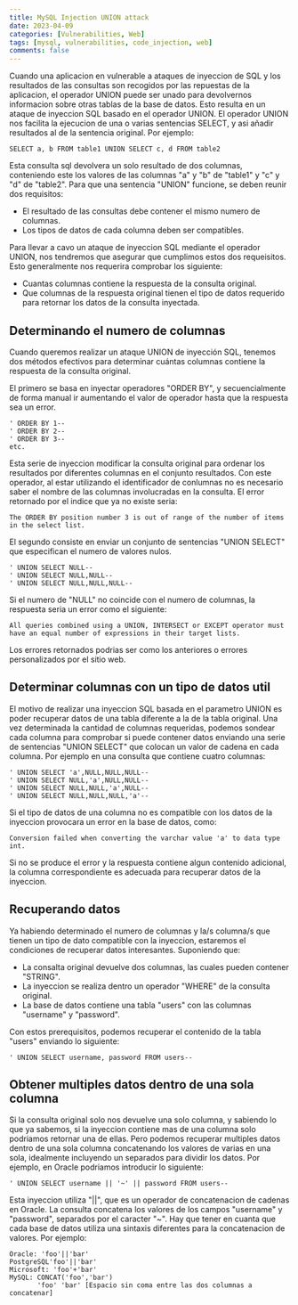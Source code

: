 ```yaml
---
title: MySQL Injection UNION attack
date: 2023-04-09
categories: [Vulnerabilities, Web]
tags: [mysql, vulnerabilities, code_injection, web]
comments: false
---
```


Cuando una aplicacion en vulnerable a ataques de inyeccion de SQL y los resultados de las consultas son recogidos por las repuestas de la aplicacion, el operador UNION puede ser unado para devolvernos informacion sobre otras tablas de la base de datos. Esto resulta en un ataque de inyeccion SQL basado en el operador UNION.
El operador UNION nos facilita la ejecucion de una o varias sentencias SELECT, y asi añadir resultados al de la sentencia original.
Por ejemplo:
```
SELECT a, b FROM table1 UNION SELECT c, d FROM table2
```
Esta consulta sql devolvera un solo resultado de dos columnas, conteniendo este los valores de las columnas "a" y "b" de "table1" y "c" y "d" de "table2".
Para que una sentencia "UNION" funcione, se deben reunir dos requisitos:
- El resultado de las consultas debe contener el mismo numero de columnas.
- Los tipos de datos de cada columna deben ser compatibles.

Para llevar a cavo un ataque de inyeccion SQL mediante el operador UNION, nos tendremos que asegurar que cumplimos estos dos requeisitos. Esto generalmente nos requerira comprobar los siguiente:
- Cuantas columnas contiene la respuesta de la consulta original.
- Que columnas de la respuesta original tienen el tipo de datos requerido para retornar los datos de la consulta inyectada.

## Determinando el numero de columnas
Cuando queremos realizar un ataque UNION de inyección SQL, tenemos dos métodos efectivos para determinar cuántas columnas contiene la respuesta de la consulta original.

El primero se basa en inyectar operadores "ORDER BY", y secuencialmente de forma manual ir aumentando el valor de operador hasta que la respuesta sea un error.
```
' ORDER BY 1--
' ORDER BY 2--
' ORDER BY 3--
etc.
```
Esta serie de inyeccion modificar la consulta original para ordenar los resultados por diferentes columnas en el conjunto resultados. Con este operador, al estar utilizando el identificador de conlumnas no es necesario saber el nombre de las columnas involucradas en la consulta. El error retornado por el indice que ya no existe seria:
```
The ORDER BY position number 3 is out of range of the number of items in the select list.
```

El segundo consiste en enviar un conjunto de sentencias "UNION SELECT" que especifican el numero de valores nulos. 
```
' UNION SELECT NULL--
' UNION SELECT NULL,NULL--
' UNION SELECT NULL,NULL,NULL--
```
Si el numero de "NULL" no coincide con el numero de columnas, la respuesta seria un error como el siguiente:
```
All queries combined using a UNION, INTERSECT or EXCEPT operator must have an equal number of expressions in their target lists.
```
Los errores retornados podrias ser como los anteriores o errores personalizados por el sitio web.

## Determinar columnas con un tipo de datos util
El motivo de realizar una inyeccion SQL basada en el parametro UNION es poder recuperar datos de una tabla diferente a la de la tabla original.
Una vez determinada la cantidad de columnas requeridas, podemos sondear cada columna para comprobar si puede contener datos enviando una serie de sentencias "UNION SELECT" que colocan un valor de cadena en cada columna. Por ejemplo en una consulta que contiene cuatro columnas:
```
' UNION SELECT 'a',NULL,NULL,NULL--
' UNION SELECT NULL,'a',NULL,NULL--
' UNION SELECT NULL,NULL,'a',NULL--
' UNION SELECT NULL,NULL,NULL,'a'--
```
Si el tipo de datos de una columna no es compatible con los datos de la inyeccion provocara un error en la base de datos, como:
```
Conversion failed when converting the varchar value 'a' to data type int.
```
Si no se produce el error y la respuesta contiene algun contenido adicional, la columna correspondiente es adecuada para recuperar datos de la inyeccion.

## Recuperando datos
Ya habiendo determinado el numero de columnas y la/s columna/s que tienen un tipo de dato compatible con la inyeccion, estaremos el condiciones de recuperar datos interesantes.
Suponiendo que:
- La consalta original devuelve dos columnas, las cuales pueden contener "STRING".
- La inyeccion se realiza dentro un operador "WHERE" de la consulta original.
- La base de datos contiene una tabla "users" con las columnas "username" y "password".

Con estos prerequisitos, podemos recuperar el contenido de la tabla "users" enviando lo siguiente:
```
' UNION SELECT username, password FROM users--
```

## Obtener multiples datos dentro de una sola columna
Si la consulta original solo nos devuelve una solo columna, y sabiendo lo que ya sabemos, si la inyeccion contiene mas de una columna solo podriamos retornar una de ellas. Pero podemos recuperar multiples datos dentro de una sola columna concatenando los valores de varias en una sola, idealmente incluyendo un separados para dividir los datos. Por ejemplo, en Oracle podriamos introducir lo siguiente:
```
' UNION SELECT username || '~' || password FROM users--
```
Esta inyeccion utiliza "||", que es un operador de concatenacion de cadenas en Oracle. La consulta concatena los valores de los campos "username" y "password", separados por el caracter "~".
Hay que tener en cuanta que cada base de datos utiliza una sintaxis diferentes para la concatenacion de valores. Por ejemplo:
```
Oracle: 'foo'||'bar'
PostgreSQL'foo'||'bar'
Microsoft: 'foo'+'bar'
MySQL: CONCAT('foo','bar')
       'foo' 'bar' [Espacio sin coma entre las dos columnas a concatenar]
```
